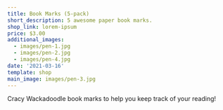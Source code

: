 ```yaml
---
title: Book Marks (5-pack)
short_description: 5 awesome paper book marks.
shop_link: lorem-ipsum
price: $3.00
additional_images:
  - images/pen-1.jpg
  - images/pen-2.jpg
  - images/pen-4.jpg
date: '2021-03-16'
template: shop
main_image: images/pen-3.jpg
---
```

Cracy Wackadoodle book marks to help you keep track of your reading!

